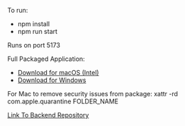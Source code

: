To run:
- npm install
- npm run start 

Runs on port 5173

Full Packaged Application:  
- [Download for macOS (Intel)](https://github.com/logan-taggart/TRAIT-Front/releases/latest/download/TRAIT-macintel.zip)  
- [Download for Windows](https://github.com/logan-taggart/TRAIT-Front/releases/latest/download/TRAIT-windows.zip)

For Mac to remove security issues from package: xattr -rd com.apple.quarantine FOLDER_NAME  

[Link To Backend Repository](https://github.com/logan-taggart/TRAIT-Back)
